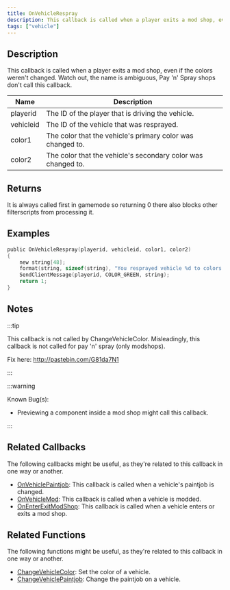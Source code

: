 ```yaml
---
title: OnVehicleRespray
description: This callback is called when a player exits a mod shop, even if the colors weren't changed.
tags: ["vehicle"]
---
```


## Description

This callback is called when a player exits a mod shop, even if the colors weren't changed. Watch out, the name is ambiguous, Pay 'n' Spray shops don't call this callback.

| Name      | Description                                                  |
| --------- | ------------------------------------------------------------ |
| playerid  | The ID of the player that is driving the vehicle.            |
| vehicleid | The ID of the vehicle that was resprayed.                    |
| color1    | The color that the vehicle's primary color was changed to.   |
| color2    | The color that the vehicle's secondary color was changed to. |

## Returns

It is always called first in gamemode so returning 0 there also blocks other filterscripts from processing it.

## Examples

```c
public OnVehicleRespray(playerid, vehicleid, color1, color2)
{
    new string[48];
    format(string, sizeof(string), "You resprayed vehicle %d to colors %d and %d!", vehicleid, color1, color2);
    SendClientMessage(playerid, COLOR_GREEN, string);
    return 1;
}
```

## Notes

:::tip

This callback is not called by ChangeVehicleColor. Misleadingly, this callback is not called for pay 'n' spray (only modshops).

Fix here: http://pastebin.com/G81da7N1

:::

:::warning

Known Bug(s):

- Previewing a component inside a mod shop might call this callback.

:::

## Related Callbacks

The following callbacks might be useful, as they're related to this callback in one way or another.

- [OnVehiclePaintjob](OnVehiclePaintjob): This callback is called when a vehicle's paintjob is changed.
- [OnVehicleMod](OnVehicleMod): This callback is called when a vehicle is modded.
- [OnEnterExitModShop](OnEnterExitModShop): This callback is called when a vehicle enters or exits a mod shop.

## Related Functions

The following functions might be useful, as they're related to this callback in one way or another.

- [ChangeVehicleColor](../functions/ChangeVehicleColor): Set the color of a vehicle.
- [ChangeVehiclePaintjob](../functions/ChangeVehiclePaintjob): Change the paintjob on a vehicle.
